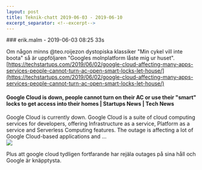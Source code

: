 ```yaml
---
layout: post
title: Teknik-chatt 2019-06-03 - 2019-06-10
excerpt_separator: <!--excerpt-->
---
```

<section class="message" markdown="1">
### erik.malm - 2019-06-03 08:25 33s

Om någon minns @teo.roijezon  dystopiska klassiker "Min cykel vill inte boota" så är uppföljaren "Googles molnplatform låste mig ur huset".
[https://techstartups.com/2019/06/02/google-cloud-affecting-many-apps-services-people-cannot-turn-ac-open-smart-locks-let-house/](https://techstartups.com/2019/06/02/google-cloud-affecting-many-apps-services-people-cannot-turn-ac-open-smart-locks-let-house/)

<div class="attachment"><h4>Google Cloud is down, people cannot turn on their AC or use their "smart" locks to get access into their homes | Startups News | Tech News</h4><div class="text">Google Cloud is currently down. Google Cloud is a suite of cloud computing services for developers, offering Infrastructure as a service, Platform as a service and Serverless Computing features. The outage is affecting a lot of Google Cloud-based applications and …</div>
<a href="https://techstartups.com/2019/06/02/google-cloud-affecting-many-apps-services-people-cannot-turn-ac-open-smart-locks-let-house/"><div class="linkdiv"><img src="/assets/blogAssets/Google Cloud is down, people cannot turn on their AC or use their "smart" locks to get access into their homes | Startups News | Tech News" fallback="Google Cloud is down, people cannot turn on their AC or use their "smart" locks to get access into their homes | Startups News | Tech News"/></div></a></div>
    
Plus att google cloud tydligen fortfarande har rejäla outages på sina håll och Google är knäpptysta.

<!--excerpt-->
</section>